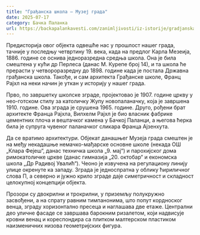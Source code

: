 ```yaml
---
title: "Грађанска школа – Музеј града"
date: 2025-07-17
category: Бачка Паланка
url: https://backapalankavesti.com/zanimljivosti/iz-istorije/gradjanska-skola-muzej-grada/
---
```


Предисторија овог објекта одвешће нас у прошлост нашег града, тачније у последњу четвртину 19. века, када на предлог Карла Мезеија, 1886. године се оснива једноразредна средња школа. Она је била смештена у кући др Перлеса (данас М. Курепе број 14), и та школа ће прерасти у четвороразредну до 1898. године када је постала Државна грађанска школа. Такође, и сам архитекта Грађанске школе, Франц Рајхл на неки начин је уткан у историју у нашег града.

Прво, по завршетку школске зграде, пројектовао је 1907. године цркву у нео-готском стилу за католичку Жупу новопаланачку, која је завршена 1910. године. Ова зграда је срушена 1965. године. Друго, рођени брат архитекте Франца Рајхла, Вилхелм Рајхл је био власник фабрике цементних плоча и вештачког камена у Бачкој Паланци, а његова ћерка била је супруга чувеног паланачког сликара Франца Ајзенхута.

Да се вратимо архитектури. Објекат данашњег Музеја града смештен је на међу некадашње немачко-мађарске основне школе (некада ОШ „Клара Фејеш“, данас техничка школа „9. мај“) и парохијског дома римокатоличке цркве (данас гимназија „20. октобар“ и економска школа „Др Радивој Увалић“). Чеоно је извучена на регулациону линију улице окренуте ка западу. Зграда је једноспратна у облику ћириличног слова П, а северно и јужно крило зграде даје симетричност и складност целокупној концепцији објекта.

Прозори су двокрилни и трокрилни, у приземљу полукружно засвођени, а на спрату равним тимпанонима, што попут кордноског венца, зграду хоризонтално пресеца и наглашава две етаже. Централни део уличне фасаде се завршава барокним ризалетом, који надвисује кровни венац и кореспондира са плитком малтерском пластиком наизменичних низова геометријских фигура.
